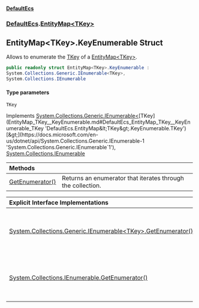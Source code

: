#### [DefaultEcs](DefaultEcs.md 'DefaultEcs')
### [DefaultEcs](DefaultEcs.md#DefaultEcs 'DefaultEcs').[EntityMap&lt;TKey&gt;](EntityMap_TKey_.md 'DefaultEcs.EntityMap&lt;TKey&gt;')
## EntityMap&lt;TKey&gt;.KeyEnumerable Struct
Allows to enumerate the [TKey](EntityMap_TKey__KeyEnumerable.md#DefaultEcs_EntityMap_TKey__KeyEnumerable_TKey 'DefaultEcs.EntityMap&lt;TKey&gt;.KeyEnumerable.TKey') of a [EntityMap&lt;TKey&gt;](EntityMap_TKey_.md 'DefaultEcs.EntityMap&lt;TKey&gt;').  
```csharp
public readonly struct EntityMap<TKey>.KeyEnumerable :
System.Collections.Generic.IEnumerable<TKey>,
System.Collections.IEnumerable
```
#### Type parameters
<a name='DefaultEcs_EntityMap_TKey__KeyEnumerable_TKey'></a>
`TKey`  
  

Implements [System.Collections.Generic.IEnumerable&lt;](https://docs.microsoft.com/en-us/dotnet/api/System.Collections.Generic.IEnumerable-1 'System.Collections.Generic.IEnumerable`1')[TKey](EntityMap_TKey__KeyEnumerable.md#DefaultEcs_EntityMap_TKey__KeyEnumerable_TKey 'DefaultEcs.EntityMap&lt;TKey&gt;.KeyEnumerable.TKey')[&gt;](https://docs.microsoft.com/en-us/dotnet/api/System.Collections.Generic.IEnumerable-1 'System.Collections.Generic.IEnumerable`1'), [System.Collections.IEnumerable](https://docs.microsoft.com/en-us/dotnet/api/System.Collections.IEnumerable 'System.Collections.IEnumerable')  

| Methods | |
| :--- | :--- |
| [GetEnumerator()](EntityMap_TKey__KeyEnumerable_GetEnumerator().md 'DefaultEcs.EntityMap&lt;TKey&gt;.KeyEnumerable.GetEnumerator()') | Returns an enumerator that iterates through the collection.<br/> |

| Explicit Interface Implementations | |
| :--- | :--- |
| [System.Collections.Generic.IEnumerable&lt;TKey&gt;.GetEnumerator()](EntityMap_TKey__KeyEnumerable_System_Collections_Generic_IEnumerable_TKey__GetEnumerator().md 'DefaultEcs.EntityMap&lt;TKey&gt;.KeyEnumerable.System.Collections.Generic.IEnumerable&lt;TKey&gt;.GetEnumerator()') | Returns an enumerator that iterates through the collection.<br/> |
| [System.Collections.IEnumerable.GetEnumerator()](EntityMap_TKey__KeyEnumerable_System_Collections_IEnumerable_GetEnumerator().md 'DefaultEcs.EntityMap&lt;TKey&gt;.KeyEnumerable.System.Collections.IEnumerable.GetEnumerator()') | Returns an enumerator that iterates through the collection.<br/> |
